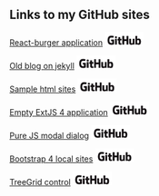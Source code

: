 ## Links to my GitHub sites

<p><a href="https://miptleha.github.io/react-burger/">React-burger application</a> <a href="https://github.com/miptleha/react-burger"><img height="24" src="GitHub_Logo.png" /></a></p>

<p><a href="https://miptleha.github.io/jekyll-site/">Old blog on jekyll</a> <a href="https://github.com/miptleha/jekyll-site"><img height="24" src="GitHub_Logo.png" /></a></p>

<p><a href="https://miptleha.github.io/sample-sites/">Sample html sites</a> <a href="https://github.com/miptleha/sample-sites"><img height="24" src="GitHub_Logo.png" /></a></p>

<p><a href="https://miptleha.github.io/extjs-app/">Empty ExtJS 4 application</a> <a href="https://github.com/miptleha/extjs-app"><img height="24" src="GitHub_Logo.png" /></a></p>

<p><a href="https://miptleha.github.io/js-modal/">Pure JS modal dialog</a> <a href="https://github.com/miptleha/js-modal"><img height="24" src="GitHub_Logo.png" /></a></p>

<p><a href="https://miptleha.github.io/Bootstrap4Samples/">Bootstrap 4 local sites</a> <a href="https://github.com/miptleha/Bootstrap4Samples"><img height="24" src="GitHub_Logo.png" /></a></p>

<p><a href="https://miptleha.github.io/treegrid-js/">TreeGrid control</a> <a href="https://github.com/miptleha/treegrid-js"><img height="24" src="GitHub_Logo.png" /></a></p>
